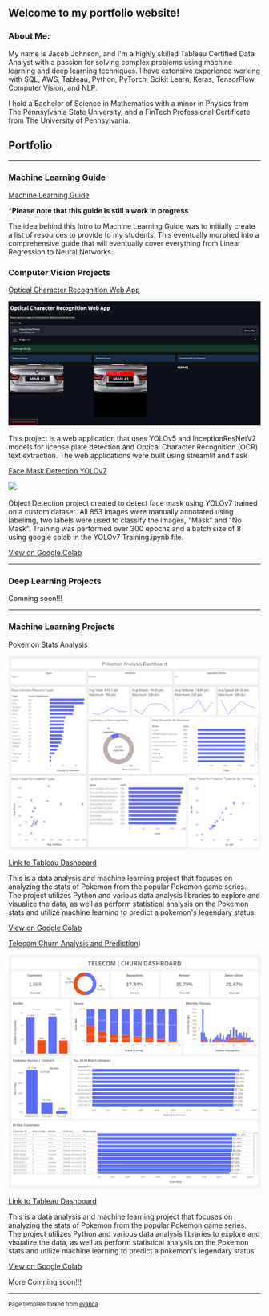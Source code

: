 ## Welcome to my portfolio website!

### About Me:

My name is Jacob Johnson, and I'm a highly skilled Tableau Certified Data Analyst with a passion for solving complex problems using machine learning and deep learning techniques. I have extensive experience working with SQL, AWS, Tableau, Python, PyTorch, Scikit Learn, Keras, TensorFlow, Computer Vision, and NLP.

I hold a Bachelor of Science in Mathematics with a minor in Physics from The Pennsylvania State University, and a FinTech Professional Certificate from The University of Pennsylvania.


## Portfolio

---

### Machine Learning Guide
[Machine Learning Guide](https://jacobj215.github.io/Machine-Learning-Guide/)


***Please note that this guide is still a work in progress**

The idea behind this Intro to Machine Learning Guide was to initially create a list of resources to provide to my students. This eventually morphed into a comprehensive guide that will eventually cover everything from Linear Regression to Neural Networks


### Computer Vision Projects

[Optical Character Recognition Web App](https://jacobj215.github.io/Optical-Character-Recognition-WebApp/)

<img src="images/streamlit-ocr-app.png"/>


This project is a web application that uses YOLOv5 and InceptionResNetV2 models for license plate detection and Optical Character Recognition (OCR) text extraction. The web applications were built using streamlit and flask


[Face Mask Detection YOLOv7](https://github.com/JacobJ215/YOLOv7_Face_Mask_Detection)


<img src="images/face-mask.gif"/>


Object Detection project created to detect face mask using YOLOv7 trained on a custom dataset. All 853 images were manually annotated using labelimg, two labels were used to classify the images, "Mask" and "No Mask". Training was performed over 300 epochs and a batch size of 8 using google colab in the YOLOv7 Training.ipynb file.


[View on Google Colab](https://colab.research.google.com/drive/1sHsHq1hfRaJp-EOkqOmEMKkBhORoblu5?usp=sharing)


---

### Deep Learning Projects

Comning soon!!!

---

### Machine Learning Projects

[Pokemon Stats Analysis](https://jacobj215.github.io/Pokemon-Stats-Analysis/)


<img src="images/Pokemon Analysis Dashboard.png"/>


[Link to Tableau Dashboard](https://public.tableau.com/views/pokemon_16807219032990/PokemonAnalysisDashboard?:language=en-US&publish=yes&:display_count=n&:origin=viz_share_link)


This is a data analysis and machine learning project that focuses on analyzing the stats of Pokemon from the popular Pokemon game series. The project utilizes Python and various data analysis libraries to explore and visualize the data, as well as perform statistical analysis on the Pokemon stats and utilize machine learning to  predict a pokemon's legendary status.


[View on Google Colab](https://colab.research.google.com/drive/1aE61ea_nG6HwBX7OQRavFV3GiZJdNOHi?usp=sharing)

[Telecom Churn Analysis and Prediction](https://jacobj215.github.io/Churn-Analysis-and-Prediction/))


<img src="images/Churn Dashboard.png"/>


[Link to Tableau Dashboard](https://public.tableau.com/views/ChurnDashboard_16836452983320/ChurnDashboard?:language=en-US&publish=yes&:display_count=n&:origin=viz_share_link)


This is a data analysis and machine learning project that focuses on analyzing the stats of Pokemon from the popular Pokemon game series. The project utilizes Python and various data analysis libraries to explore and visualize the data, as well as perform statistical analysis on the Pokemon stats and utilize machine learning to  predict a pokemon's legendary status.


[View on Google Colab](https://colab.research.google.com/drive/1KHAz6vBfsyrZ6AQDs5YovIRazEb27eK6?usp=sharing)



More Comning soon!!!

---
<p style="font-size:11px">Page template forked from <a href="https://github.com/evanca/quick-portfolio">evanca</a></p>
<!-- Remove above link if you don't want to attibute -->
